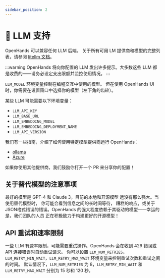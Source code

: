 ```yaml
---
sidebar_position: 2
---
```


# 🤖 LLM 支持

OpenHands 可以兼容任何 LLM 后端。
关于所有可用 LM 提供商和模型的完整列表，请参阅
[litellm 文档](https://docs.litellm.ai/docs/providers)。

:::warning
OpenHands 将向你配置的 LLM 发出许多提示。大多数这些 LLM 都是收费的——请务必设定支出限额并监控使用情况。
:::

`LLM_MODEL` 环境变量控制在编程交互中使用的模型。
但在使用 OpenHands UI 时，你需要在设置窗口中选择你的模型（左下角的齿轮）。

某些 LLM 可能需要以下环境变量：

- `LLM_API_KEY`
- `LLM_BASE_URL`
- `LLM_EMBEDDING_MODEL`
- `LLM_EMBEDDING_DEPLOYMENT_NAME`
- `LLM_API_VERSION`

我们有一些指南，介绍了如何使用特定模型提供商运行 OpenHands：

- [ollama](llms/local-llms)
- [Azure](llms/azure-llms)

如果你使用其他提供商，我们鼓励你打开一个 PR 来分享你的配置！

## 关于替代模型的注意事项

最好的模型是 GPT-4 和 Claude 3。目前的本地和开源模型
远没有那么强大。当使用替代模型时，
你可能会看到信息之间的长时间等待，
糟糕的响应，或关于 JSON格式错误的错误。OpenHands
的强大程度依赖于其驱动的模型——幸运的是，我们团队的人员
正在积极致力于构建更好的开源模型！

## API 重试和速率限制

一些 LLM 有速率限制，可能需要重试操作。OpenHands 会在收到 429 错误或 API 连接错误时自动重试请求。
你可以设置 `LLM_NUM_RETRIES`，`LLM_RETRY_MIN_WAIT`，`LLM_RETRY_MAX_WAIT` 环境变量来控制重试次数和重试之间的时间。
默认情况下，`LLM_NUM_RETRIES` 为 8，`LLM_RETRY_MIN_WAIT` 和 `LLM_RETRY_MAX_WAIT` 分别为 15 秒和 120 秒。
